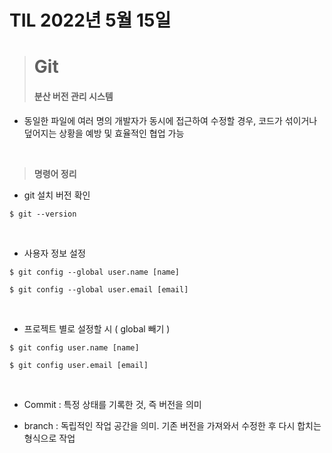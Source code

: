 # TIL 2022년 5월 15일

> # Git 
> #### 분산 버전 관리 시스템


+ 동일한 파일에 여러 명의 개발자가 동시에 접근하여 수정할 경우, 코드가 섞이거나 덮어지는 상황을 예방 및 효율적인 협업 가능
<br>

> **명령어 정리**


+ git 설치 버전 확인

```
$ git --version
```
<br>

+ 사용자 정보 설정
```
$ git config --global user.name [name]

$ git config --global user.email [email]
```
<br>

+ 프로젝트 별로 설정할 시 ( global 빼기 )
```
$ git config user.name [name]

$ git config user.email [email]
```
<br>

+ Commit : 특정 상태를 기록한 것, 즉 버전을 의미

+ branch : 독립적인 작업 공간을 의미. 기존 버전을 가져와서 수정한 후 다시 합치는 형식으로 작업

